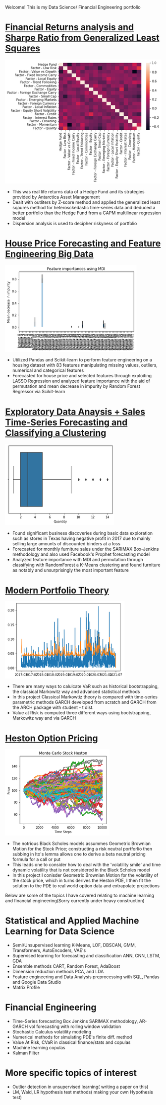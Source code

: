 Welcome! This is my Data Science/ Financial Engineering portfolio

# [Financial Returns analysis and Sharpe Ratio from Generalized Least Squares](https://github.com/diracdyson/Antarctica-Managment-Returns)
![](/heatant.png)
- This was real life returns data of a Hedge Fund and its strategies provided by Antarctica Asset Management
- Dealt with outliters by Z-score method and applied the generalized least sqaures method for heterosckedastic time-series data and deduced a better portfolio than the Hedge Fund from a CAPM multilinear regression model
- Dispersion analysis is used to decipher riskyness of portfolio

# [House Price Forecasting and Feature Engineering Big Data](https://github.com/diracdyson/Housing-Price-Feature-Engineering-Forecasting)
![](/mdi.png)
- Utilized Pandas and Scikit-learn to perform feature engineering on a housing dataset with 83 features manipulating missing values, outliers, numerical and categorical features
- Forecasted for house price and selected features through exploiting LASSO Regression and analyzed feature importance with the aid of permutation and mean decrease in impurity by Random Forest Regressor via Scikit-learn

# [Exploratory Data Anaysis + Sales Time-Series Forecasting and Classifying a Clustering](https://github.com/diracdyson/Super-Store-EDA)
![](/box.png)
-  Found significant business discoveries during basic data exploration such as stores in Texas having negative profit in 2017 due to mainly selling large amounts of discounted binders at a loss
- Forecasted for monthly furniture sales under the SARIMAX Box-Jenkins methodology and also used Facebook's Prophet forecasting model
- Analyzed feature importance with MDI and permutation through classifying with RandomForest a K-Means clustering and found furniture as notably and unsurprisingly the most important feature

# [Modern Portfolio Theory](https://github.com/diracdyson/VaRGARCH)
![](/Unknown-2.png)
- There are many ways to calulcate VaR such as historical bootstrapping, the classical Markowitz way and advanced statistical methods
- In this project Classical Markowtiz theory is compared with time-series parametric methods GARCH developed from scratch and GARCH from the ARCH package with student - t dist.
- Value at Risk is computed three different ways using bootstrapping, Markowitz way and via GARCH

# [Heston Option Pricing](https://www.github.com/diracdyson/HESTON)
![](/Unknown-1-1.png)
- The notrious Black Scholes models assummes Geometric Brownian Motion for the Stock Price; constructing a risk neutral portforlio then subbing in Ito's lemma allows one to derive a beta neutral pricing formula for a call or put
- This leads one to consider how to deal with the 'volatility smile' and time dynamic volatility that is not considered in the Black Scholes model
- In this project I conisder Geometric Brownian Motion for the volatility of the stock price, which in turns derives the Heston PDE, I then fit the solution to the PDE to real world option data and extrapolate projections




Below are some of the topics I have covered relating to machine learning and financial engineering(Sorry currently under heavy construction)
# Statistical and Applied Machine Learning for Data Science
- Semi/Unsupervised learning K-Means, LOF, DBSCAN, GMM, Transformers, AutoEncoders, VAE's
- Supervised learning for forecasting and classification ANN, CNN, LSTM, GDA
- Ensemble methods CART, Random Forest, AdaBoost
- Dimension reduction methods PCA, and LDA
- Feature engineering and Data Analysis preprocessing with SQL, Pandas and Google Data Studio
- Matrix Profile
# Financial Engineering
- Time-Series forecasting Box Jenkins SARIMAX methodology, AR-GARCH vol forecasting with rolling window validation
- Stochastic Calculus volatility modeling
- Numerical methods for simulating PDE's finite diff. method
- Value At Risk, CVaR in classical finance/stats and copulas
- Machine learning copulas
- Kalman Filter
# More specific topics of interest
- Outlier detection in unsupervised learning( writing a paper on this)
- LM, Wald, LR hypothesis test methods( making your own Hypothesis test)
